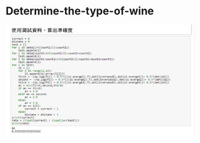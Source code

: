 # Determine-the-type-of-wine
![image](https://github.com/KaunLin/Determine-the-type-of-wine/blob/main/Determine-the-type-of-wine.PNG)
